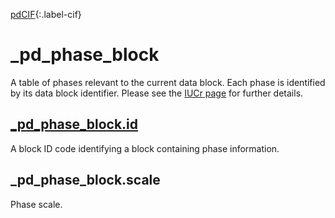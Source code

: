 [pdCIF][2]{:.label-cif}

# \_pd_phase_block

A table of phases relevant to the current data block. Each phase is identified
by its data block identifier. Please see the
[IUCr page](https://www.iucr.org/resources/cif/dictionaries/browse/cif_pd) for
further details.

## [\_pd_phase_block.id](https://www.iucr.org/resources/cif/dictionaries/browse/cif_pd)

A block ID code identifying a block containing phase information.

## \_pd_phase_block.scale

Phase scale.

<!-- prettier-ignore-start -->
[0]: #
[1]: https://www.iucr.org/resources/cif/dictionaries/browse/cif_core
[2]: https://www.iucr.org/resources/cif/dictionaries/browse/cif_pd
<!-- prettier-ignore-end -->
